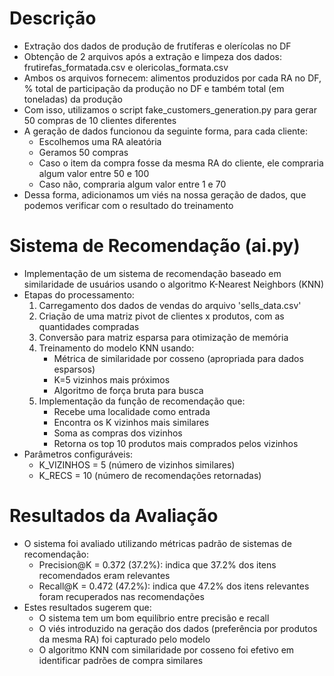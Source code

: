 # Descrição
- Extração dos dados de produção de frutíferas e olerícolas no DF
- Obtenção de 2 arquivos após a extração e limpeza dos dados: frutirefas_formatada.csv e olericolas_formata.csv
- Ambos os arquivos fornecem: alimentos produzidos por cada RA no DF, % total de participação da produção no DF e também total (em toneladas) da produção
- Com isso, utilizamos o script fake_customers_generation.py para gerar 50 compras de 10 clientes diferentes
- A geração de dados funcionou da seguinte forma, para cada cliente:
    - Escolhemos uma RA aleatória
    - Geramos 50 compras
    - Caso o item da compra fosse da mesma RA do cliente, ele compraria algum valor entre 50 e 100
    - Caso não, compraria algum valor entre 1 e 70
- Dessa forma, adicionamos um viés na nossa geração de dados, que podemos verificar com o resultado do treinamento

# Sistema de Recomendação (ai.py)
- Implementação de um sistema de recomendação baseado em similaridade de usuários usando o algoritmo K-Nearest Neighbors (KNN)
- Etapas do processamento:
    1. Carregamento dos dados de vendas do arquivo 'sells_data.csv'
    2. Criação de uma matriz pivot de clientes x produtos, com as quantidades compradas
    3. Conversão para matriz esparsa para otimização de memória
    4. Treinamento do modelo KNN usando:
        - Métrica de similaridade por cosseno (apropriada para dados esparsos)
        - K=5 vizinhos mais próximos
        - Algoritmo de força bruta para busca
    5. Implementação da função de recomendação que:
        - Recebe uma localidade como entrada
        - Encontra os K vizinhos mais similares
        - Soma as compras dos vizinhos
        - Retorna os top 10 produtos mais comprados pelos vizinhos
- Parâmetros configuráveis:
    - K_VIZINHOS = 5 (número de vizinhos similares)
    - K_RECS = 10 (número de recomendações retornadas)

# Resultados da Avaliação
- O sistema foi avaliado utilizando métricas padrão de sistemas de recomendação:
    - Precision@K = 0.372 (37.2%): indica que 37.2% dos itens recomendados eram relevantes
    - Recall@K = 0.472 (47.2%): indica que 47.2% dos itens relevantes foram recuperados nas recomendações
- Estes resultados sugerem que:
    - O sistema tem um bom equilíbrio entre precisão e recall
    - O viés introduzido na geração dos dados (preferência por produtos da mesma RA) foi capturado pelo modelo
    - O algoritmo KNN com similaridade por cosseno foi efetivo em identificar padrões de compra similares
